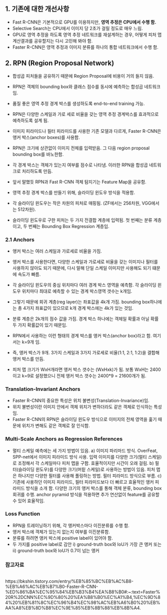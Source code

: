 

## 1. 기존에 대한 개선사항
- Fast R-CNN은 기본적으로 GPU를 이용하지만, **영역 추정은 CPU에서 수행 함.**
- Selective Search는 CPU에서 이미지 당 2초가 걸릴 정도로 매우 느림.
- GPU로 영역 추정을 하도록 영역 추정 네트워크를 재설계하는 경우, 어떻게 피처 맵 계산결과를 공유할지는 다시 고민해 봐야 함.
- Faster R-CNN은 영역 추정과 이미지 분류를 하나의 통합 네트워크에서 수행 함. 

## 2. RPN (Region Proposal Network) 

- 합성곱 피처들을 공유하기 때문에 Region Proposal에 비용이 거의 들지 않음.
- RPN은 객체의 bounding box와 클래스 점수를 동시에 예측하는 합성곱 네트워크임.
- 품질 좋은 영역 추정 경계 박스를 생성하도록 end-to-end training 가능.
- RPN은 다양한 스케일과 가로 세로 비율을 갖는 영역 추정 경계박스를 효과적으로 예측하도록 설계 됨.
- 이미지 피라미드나 필터 피라미드를 사용한 기존 모델과 다르게, Faster R-CNN은 앵커 박스(anchor boxes)를 사용함.

- RPN은 크기에 상관없이 이미지 전체를 입력받음. 그 다음 region proposal bounding box를 바노한함.
- 각 경계 박스는 객체가 있는지 여부를 점수로 나타냄. 이러한 RPN을 합성곱 네트워크로 처리하도록 만듬.
- 앞서 말했듯 RPN과 Fast R-CNN 객체 탐지기는 Feature Map을 공유함.
- 영역 추정 경계 박스를 만들기 위해, 슬라이딩 윈도우 방식을 적용함.

- 각 슬라이딩 윈도우는 작은 차원의 피처로 매핑됨. (ZF에서는 256차원, VGG에서는 512차원).
- 슬라이딩 윈도우로 구한 피처는 두 가지 전결합 계층에 입력됨. 첫 번째는 분류 계층이고, 두 번째는 Bounding Box Regression 계층임. 


### 2.1 Anchors
- 앵커 박스는 여러 스케일과 가로세로 비율을 가짐.
- 앵커 박스를 사용한다면, 다양한 스케일과 가로세로 비율을 갖는 이미지나 필터를 사용하지 않아도 되기 때문에, 다시 말해 단일 스케일 이미지만 사용해도 되기 떄문에 속도가 빠름.
- 각 슬라이딩 윈도우의 중심 위치마다 여러 경계 박스 영역을 예측함. 각 슬라이딩 윈도우 위치마다 최대로 예측할 수 있는 경계 박스영역 갯수는 k개임.
- 그렇기 때문에 회귀 계층(reg layer)는 좌표값을 4k개 가짐. bounding box하나에는 총 4가지 좌표값이 있으므로 k개 경계 박스에는 4k가 있는 것임.
- 분류 계층은 2k개의 점수 값을 가짐. 경계 박스 하나에는 객체일 확률과 아닐 확률 두 가지 확률값이 있기 때문임.
- RPN에서 사용하는 이런 형태의 경계 박스를 앵커 박스(anchor box)라고 함. 여기서는 k=9개 임.
- 즉, 앵커 박스가 9개. 3가지 스케일과 3가지 가로세로 비율(1:1, 2:1, 1:2)을 결합해 앵커 박스를 만듬.

- 피처 맵 크기가 WxH개라면 앵커 박스 갯수는 (WxHxk)가 됨. 보통 WxH는 2400이고 k=9로 설정했으니 전체 앵커 박스 갯수는 2400*9 = 21600개가 됨.

### Translation-Invariant Anchors
- Faster R-CNN의 중요한 특성은 위치 불변성(Translation-Invariance)임.
- 위치 불변성이란 이미지 안에서 객체 위치가 변하더라도 같은 객체로 인식하는 특성임.
- Faster R-CNN의 RPN은 슬라이딩 윈도우 방식으로 이미지의 전체 영역을 훑기 때문에 위치가 변해도 같은 객체로 잘 인식함.

### Multi-Scale Anchors as Regression References
- 멀티 스케일 예측에는 세 가지 방법이 있음.
a) 이미지 파리마드 방식. OverFeat, SPP-net에서 이미지 피라미드 방식 사용. 입력 이미지를 다양한 크기(멀티 스케일)로 조정해서 각 스케일마다 피처 맵을 구함.
효율적이지만 시간이 오래 걸림. 
b) 필터(슬라이딩 윈도우)를 다양한 크기(머맅 스케일)로 사용하는 방법이 있음. 피처 맵은 하나지만 다양한 필터를 사용해 풀링하는 방법. 필터 피라미드 방식으로 부름.
c) 기존에 사용하던 이미지 피라미드, 필터 피라미드보다 더 빠르고 효율적인 앵커 피라미드 방식을 소개 함.
다양한 크기의 앵커 박스를 통해 객체 분류, bounding box 회귀를 수행. anchor pyramid 방식을 적용하면 추가 연산없이 feature를 공유할 수 있어 효율적임.

### Loss Function
- RPN을 트레이닝하기 위해, 각 앵커박스마다 이진분류를 수행 함.
- 앵커 박스에 객체가 있는지 없는지 여부를 이진분류함.
- 분류를 하려면 앵커 박스에 positive label이 있어야 함.
- 두 가지를 positive label로 감안
i) ground-truth box와 IoU가 가장 큰 앵커 또는 ii) ground-truth box와 IoU가 0.7이 넘는 앵커



### 참고자료
<br>
https://bkshin.tistory.com/entry/%EB%85%BC%EB%AC%B8-%EB%A6%AC%EB%B7%B0-Faster-R-CNN-%ED%86%BA%EC%95%84%EB%B3%B4%EA%B8%B0#:~:text=Faster%20R%2DCNN%EC%9D%80%20%EA%B8%B0%EC%A1%B4,%EC%9D%84%20%EB%81%8C%EC%96%B4%EC%98%AC%EB%A6%B0%20%EB%AA%A8%EB%8D%B8%EC%9E%85%EB%8B%88%EB%8B%A4.
